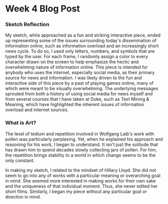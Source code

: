 # Week 4 Blog Post

### Sketch Reflection
My sketch, while approached as a fun and striking interactive piece, ended up representing some of the issues surrounding today's dissemination of information online, such as information overload and an increasingly short news cycle. To do so, I used only letters, numbers, and symbols that are typed by the user. For each frame, I randomly assign a color to every character drawn on the screen to help emphasize the hectic and overwhelming nature of information online. This piece is intended for anybody who uses the internet, especially social media, as their primary source for news and information. I was likely driven to the fun and interactive side of this piece by a past of playing games online, many of which were meant to be visually overwhelming. The underlying messages sprouted from both a history of using social media for news myself and from several courses that I have taken at Duke, such as Text Mining & Meaning, which have highlighted the inherent issues of information overload and internet sources.

### What is Art?
The level of tedium and repetition involved in Wolfgang Laib's work with pollen was particularly perplexing. Yet, when he explained his approach and reasoning for his work, I began to understand. It isn't just the solitude that has drawn him to spend decades slowly collecting jars of pollen. For him, the repetition brings stability to a world in which change seems to be the only constant.

In making my sketch, I related to the mindset of Hillary Lloyd. She did not seem to go into any of works with a particular meaning or overarching goal in mind. She seemed more interested in making works for their own sake and the uniqueness of that individual moment. Thus, she never edited her short films. Similarly, I began my piece without any particular goal or direction in mind.